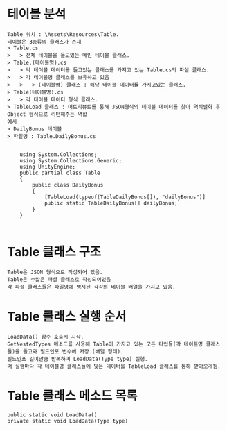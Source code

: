 # 테이블 분석
    Table 위치 : \Assets\Resources\Table.
    테이블은 3종류의 클래스가 존재
    > Table.cs
    >   > 전체 테이블을 들고있는 메인 테이블 클래스.
    > Table.(테이블명).cs 
    >   > 각 테이블 데이터를 들고있는 클래스를 가지고 있는 Table.cs의 파셜 클래스.
    >   > 각 테이블명 클래스를 보유하고 있음
    >   >   > (테이블명) 클래스 : 해당 테이블 데이터를 가지고있는 클래스.            
    > Table(테이블명).cs
    >   > 각 테이블 데이터 형식 클래스.
    > TableLoad 클래스 : 어트리뷰트를 통해 JSON형식의 테이블 데이터를 찾아 역직렬화 후 Object 형식으로 리턴해주는 역할
    예시
    > DailyBonus 테이블    
    > 파일명 : Table.DailyBonus.cs
<pre>
<code>
    using System.Collections;
    using System.Collections.Generic;
    using UnityEngine;
    public partial class Table
    {
        public class DailyBonus
        {
            [TableLoad(typeof(TableDailyBonus[]), "dailyBonus")]
            public static TableDailyBonus[] dailyBonus;
        }
    }
</code>
</pre>

# Table 클래스 구조
    Table은 JSON 형식으로 작성되어 있음.
    Table은 수많은 파셜 클래스로 작성되어있음
    각 파셜 클래스들은 파일명에 명시된 각각의 테이블 배열을 가지고 있음.

# Table 클래스 실행 순서
    LoadData() 함수 호출시 시작.
    GetNestedTypes 메소드를 사용해 Table이 가지고 있는 모든 타입들(각 테이블명 클래스들)을 들고와 필드인포 변수에 저장.(배열 형태).
    필드인포 길이만큼 반복하며 LoadData(Type type) 실행.
    매 실행마다 각 테이블명 클래스들에 맞는 데이터를 TableLoad 클래스를 통해 받아오게됨.

# Table 클래스 메소드 목록
    public static void LoadData()
    private static void LoadData(Type type)
